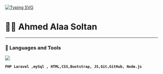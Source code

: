 [![Typing SVG](https://readme-typing-svg.demolab.com?font=Fira+Code&pause=1000&color=2CF6F7&width=445&height=64&lines=Hello%2C+This+Ahmed+Alaa+Soltan+.....;Software+Engineer%7C+Backend+Developer%7C;PHP+Laravel++;ahmed.soltan160160%40gmail.com)](https://git.io/typing-svg)
# 👨‍💻 Ahmed Alaa Soltan
---
### 🧰 Languages and Tools
<img src="https://cdn.jsdelivr.net/gh/devicons/devicon/icons/php/php-original.svg" />

**`PHP Laravel ,mySql , HTML,CSS,Bootstrap, JS,Git,GitHub, Node.js`**

